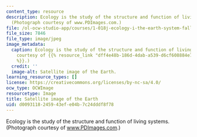 ```yaml
---
content_type: resource
description: Ecology is the study of the structure and function of living systems.
  (Photograph courtesy of www.PDImages.com.)
file: /ol-ocw-studio-app/courses/1-018j-ecology-i-the-earth-system-fall-2009/d0093118245943efe04b7c24dddf8f78_1-018jf09-th.jpg
file_size: 7846
file_type: image/jpeg
image_metadata:
  caption: Ecology is the study of the structure and function of living systems. (Photograph
    courtesy of {{% resource_link "dff4e48b-186d-4dab-a539-d6cf608884e7" "www.PDImages.com"
    %}}.)
  credit: ''
  image-alt: Satellite image of the Earth.
learning_resource_types: []
license: https://creativecommons.org/licenses/by-nc-sa/4.0/
ocw_type: OCWImage
resourcetype: Image
title: Satellite image of the Earth
uid: d0093118-2459-43ef-e04b-7c24dddf8f78
---
```

Ecology is the study of the structure and function of living systems. (Photograph courtesy of www.PDImages.com.)